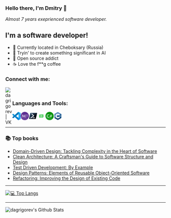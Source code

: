 ### Hello there, I'm Dmitry 👋
*Almost 7 years exeprienced software developer.*

## I'm a software developer!
- 📍 Currently located in Cheboksary (Russia)
- 🤖 Tryin' to create something significant in AI
- 👐 Open source addict
- ☕ Love the f**g coffee

### Connect with me:

[<img align="left" alt="dagrigorev | VK" width="22px" src="https://cdn.jsdelivr.net/npm/simple-icons@3.4.0/icons/vk.svg" />](https://vk.com/da_grigorev)

<br />

### Languages and Tools:

[<img align="left" alt="Visual Studio Code" width="26px" src="https://raw.githubusercontent.com/github/explore/80688e429a7d4ef2fca1e82350fe8e3517d3494d/topics/visual-studio-code/visual-studio-code.png" />](https://code.visualstudio.com/)
[<img align="left" alt="ASP Net Core" width="26px" src="https://raw.githubusercontent.com/github/explore/93d8a67084f94b2a444e510199a6e7622e5b09a3/topics/dotnet/dotnet.png" />](https://dotnet.microsoft.com/)
[<img align="left" alt="powershell" width="26px" src="https://raw.githubusercontent.com/github/explore/80688e429a7d4ef2fca1e82350fe8e3517d3494d/topics/powershell/powershell.png" />](https://github.com/PowerShell)
[<img align="left" alt="QT" width="26px" src="https://raw.githubusercontent.com/github/explore/80688e429a7d4ef2fca1e82350fe8e3517d3494d/topics/qt/qt.png" />](https://github.com/qt)
[<img align="left" alt="C#" width="26px" src="https://raw.githubusercontent.com/github/explore/80688e429a7d4ef2fca1e82350fe8e3517d3494d/topics/csharp/csharp.png" />](https://github.com/dotnet/csharplang)
[<img align="left" alt="C++" width="26px" src="https://raw.githubusercontent.com/github/explore/80688e429a7d4ef2fca1e82350fe8e3517d3494d/topics/cpp/cpp.png" />](https://isocpp.org/)

<br />
<br />

---

### 📚 Top books
- [Domain-Driven Design: Tackling Complexity in the Heart of Software](https://www.amazon.com/Domain-Driven-Design-Tackling-Complexity-Software/dp/0321125215)
- [Clean Architecture: A Craftsman's Guide to Software Structure and Design](https://www.amazon.com/Clean-Architecture-Craftsmans-Software-Structure/dp/0134494164)
- [Test Driven Development: By Example](https://www.amazon.com/Test-Driven-Development-Kent-Beck/dp/0321146530)
- [Design Patterns: Elements of Reusable Object-Oriented Software](https://www.amazon.com/Design-Patterns-Elements-Reusable-Object-Oriented/dp/0201633612)
- [Refactoring: Improving the Design of Existing Code](https://www.amazon.com/Refactoring-Improving-Existing-Addison-Wesley-Signature/dp/0134757599)

---

[![💻 Top Langs](https://github-readme-stats.vercel.app/api/top-langs/?username=dagrigorev&hide=c)](https://github.com/dagrigorev)

---

<img align="left" alt="dagrigorev's Github Stats" src="https://github-readme-stats.vercel.app/api?username=dagrigorev&show_icons=true&hide_border=true" />
